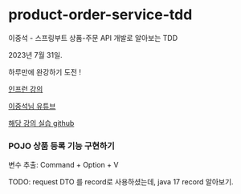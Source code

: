 # product-order-service-tdd

이중석 - 스프링부트 상품-주문 API 개발로 알아보는 TDD

2023년 7월 31일.

하루만에 완강하기 도전 !

[인프런 강의](https://www.inflearn.com/course/%EC%8A%A4%ED%94%84%EB%A7%81%EB%B6%80%ED%8A%B8-%EC%8B%A4%EC%A0%84-%EC%83%81%ED%92%88%EC%A3%BC%EB%AC%B8-tdd)

[이중석님 유튜브](https://www.youtube.com/@ejoongseok)

[해당 강의 실습 github](https://github.com/ejoongseok/product-order-service)

### POJO 상품 등록 기능 구현하기

변수 추출: Command + Option + V

TODO: request DTO 를 record로 사용하셨는데, java 17 record 알아보기.


